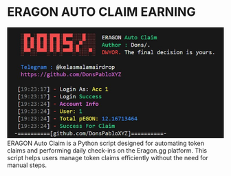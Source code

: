 # ERAGON AUTO CLAIM EARNING

![alt text](https://github.com/DonsPabloXYZ/ERAGON-Claim-Earning/blob/main/Screenshot_179.jpg)
ERAGON Auto Claim is a Python script designed for automating token claims and performing daily check-ins on the Eragon.gg platform. This script helps users manage token claims efficiently without the need for manual steps.

